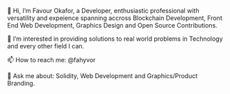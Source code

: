 👋 Hi, I’m Favour Okafor, a Developer, enthusiastic professional with versatility and expeience spanning accross Blockchain Development, Front End Web Development, Graphics Design and Open Source Contributions.

👀 I’m interested in providing solutions to real world problems in Technology and every other field I can.

📫 How to reach me: @fahyvor

💬 Ask me about: Solidity, Web Development and Graphics/Product Branding.

<!---
Fahyvor/Fahyvor is a ✨ special ✨ repository because its `README.md` (this file) appears on your GitHub profile.
You can click the Preview link to take a look at your changes.
--->
